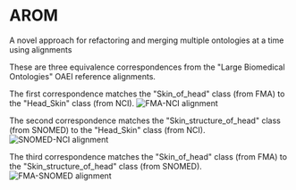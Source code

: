 # AROM
A novel approach for refactoring and merging multiple ontologies at a time using alignments

These are three equivalence correspondences from the "Large Biomedical Ontologies" OAEI reference alignments.

The first correspondence matches the "Skin_of_head" class (from FMA) to the "Head_Skin" class (from NCI).
![FMA-NCI alignment]()

The second correspondence matches the "Skin_structure_of_head" class (from SNOMED) to the "Head_Skin" class (from NCI).
![SNOMED-NCI alignment]()

The third correspondence matches the "Skin_of_head" class (from FMA) to the "Skin_structure_of_head" class (from SNOMED).
![FMA-SNOMED alignment]()
